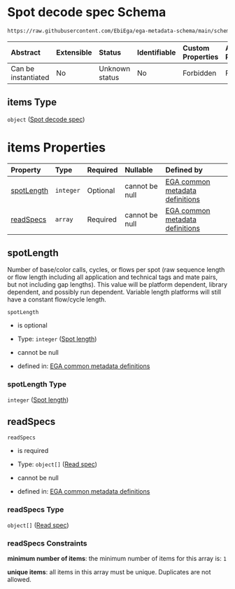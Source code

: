 # Spot decode spec Schema

```txt
https://raw.githubusercontent.com/EbiEga/ega-metadata-schema/main/schemas/EGA.common-definitions.json#/$defs/spotDescriptor/items
```



| Abstract            | Extensible | Status         | Identifiable | Custom Properties | Additional Properties | Access Restrictions | Defined In                                                                                           |
| :------------------ | :--------- | :------------- | :----------- | :---------------- | :-------------------- | :------------------ | :--------------------------------------------------------------------------------------------------- |
| Can be instantiated | No         | Unknown status | No           | Forbidden         | Forbidden             | none                | [EGA.common-definitions.json\*](../../../schemas/EGA.common-definitions.json "open original schema") |

## items Type

`object` ([Spot decode spec](ega-4-defs-spot-descriptor-spot-decode-spec.md))

# items Properties

| Property                  | Type      | Required | Nullable       | Defined by                                                                                                                                                                                                                                                         |
| :------------------------ | :-------- | :------- | :------------- | :----------------------------------------------------------------------------------------------------------------------------------------------------------------------------------------------------------------------------------------------------------------- |
| [spotLength](#spotlength) | `integer` | Optional | cannot be null | [EGA common metadata definitions](ega-4-defs-spot-descriptor-spot-decode-spec-properties-spot-length.md "https://raw.githubusercontent.com/EbiEga/ega-metadata-schema/main/schemas/EGA.common-definitions.json#/$defs/spotDescriptor/items/properties/spotLength") |
| [readSpecs](#readspecs)   | `array`   | Required | cannot be null | [EGA common metadata definitions](ega-4-defs-spot-descriptor-spot-decode-spec-properties-read-specs.md "https://raw.githubusercontent.com/EbiEga/ega-metadata-schema/main/schemas/EGA.common-definitions.json#/$defs/spotDescriptor/items/properties/readSpecs")   |

## spotLength

Number of base/color calls, cycles, or flows per spot (raw sequence length or flow length including all application and technical tags and mate pairs, but not including gap lengths). This value will be platform dependent, library dependent, and possibly run dependent. Variable length platforms will still have a constant flow/cycle length.

`spotLength`

* is optional

* Type: `integer` ([Spot length](ega-4-defs-spot-descriptor-spot-decode-spec-properties-spot-length.md))

* cannot be null

* defined in: [EGA common metadata definitions](ega-4-defs-spot-descriptor-spot-decode-spec-properties-spot-length.md "https://raw.githubusercontent.com/EbiEga/ega-metadata-schema/main/schemas/EGA.common-definitions.json#/$defs/spotDescriptor/items/properties/spotLength")

### spotLength Type

`integer` ([Spot length](ega-4-defs-spot-descriptor-spot-decode-spec-properties-spot-length.md))

## readSpecs



`readSpecs`

* is required

* Type: `object[]` ([Read spec](ega-4-defs-spot-descriptor-spot-decode-spec-properties-read-specs-read-spec.md))

* cannot be null

* defined in: [EGA common metadata definitions](ega-4-defs-spot-descriptor-spot-decode-spec-properties-read-specs.md "https://raw.githubusercontent.com/EbiEga/ega-metadata-schema/main/schemas/EGA.common-definitions.json#/$defs/spotDescriptor/items/properties/readSpecs")

### readSpecs Type

`object[]` ([Read spec](ega-4-defs-spot-descriptor-spot-decode-spec-properties-read-specs-read-spec.md))

### readSpecs Constraints

**minimum number of items**: the minimum number of items for this array is: `1`

**unique items**: all items in this array must be unique. Duplicates are not allowed.
